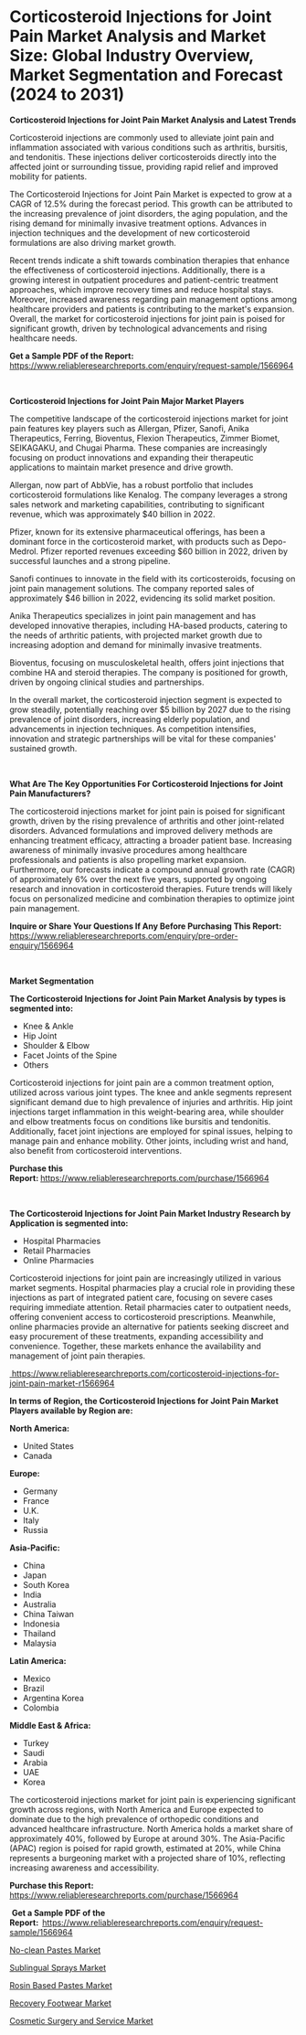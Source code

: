 <p><h1>Corticosteroid Injections for Joint Pain Market Analysis and Market Size: Global Industry Overview, Market Segmentation and Forecast (2024 to 2031)</h1></p><p><strong>Corticosteroid Injections for Joint Pain Market Analysis and Latest Trends</strong></p>
<p><p>Corticosteroid injections are commonly used to alleviate joint pain and inflammation associated with various conditions such as arthritis, bursitis, and tendonitis. These injections deliver corticosteroids directly into the affected joint or surrounding tissue, providing rapid relief and improved mobility for patients.</p><p>The Corticosteroid Injections for Joint Pain Market is expected to grow at a CAGR of 12.5% during the forecast period. This growth can be attributed to the increasing prevalence of joint disorders, the aging population, and the rising demand for minimally invasive treatment options. Advances in injection techniques and the development of new corticosteroid formulations are also driving market growth.</p><p>Recent trends indicate a shift towards combination therapies that enhance the effectiveness of corticosteroid injections. Additionally, there is a growing interest in outpatient procedures and patient-centric treatment approaches, which improve recovery times and reduce hospital stays. Moreover, increased awareness regarding pain management options among healthcare providers and patients is contributing to the market's expansion. Overall, the market for corticosteroid injections for joint pain is poised for significant growth, driven by technological advancements and rising healthcare needs.</p></p>
<p><strong>Get a Sample PDF of the Report:&nbsp;</strong> <a href="https://www.reliableresearchreports.com/enquiry/request-sample/1566964">https://www.reliableresearchreports.com/enquiry/request-sample/1566964</a></p>
<p>&nbsp;</p>
<p><strong>Corticosteroid Injections for Joint Pain Major Market Players</strong></p>
<p><p>The competitive landscape of the corticosteroid injections market for joint pain features key players such as Allergan, Pfizer, Sanofi, Anika Therapeutics, Ferring, Bioventus, Flexion Therapeutics, Zimmer Biomet, SEIKAGAKU, and Chugai Pharma. These companies are increasingly focusing on product innovations and expanding their therapeutic applications to maintain market presence and drive growth.</p><p>Allergan, now part of AbbVie, has a robust portfolio that includes corticosteroid formulations like Kenalog. The company leverages a strong sales network and marketing capabilities, contributing to significant revenue, which was approximately $40 billion in 2022. </p><p>Pfizer, known for its extensive pharmaceutical offerings, has been a dominant force in the corticosteroid market, with products such as Depo-Medrol. Pfizer reported revenues exceeding $60 billion in 2022, driven by successful launches and a strong pipeline.</p><p>Sanofi continues to innovate in the field with its corticosteroids, focusing on joint pain management solutions. The company reported sales of approximately $46 billion in 2022, evidencing its solid market position.</p><p>Anika Therapeutics specializes in joint pain management and has developed innovative therapies, including HA-based products, catering to the needs of arthritic patients, with projected market growth due to increasing adoption and demand for minimally invasive treatments.</p><p>Bioventus, focusing on musculoskeletal health, offers joint injections that combine HA and steroid therapies. The company is positioned for growth, driven by ongoing clinical studies and partnerships.</p><p>In the overall market, the corticosteroid injection segment is expected to grow steadily, potentially reaching over $5 billion by 2027 due to the rising prevalence of joint disorders, increasing elderly population, and advancements in injection techniques. As competition intensifies, innovation and strategic partnerships will be vital for these companies' sustained growth.</p></p>
<p>&nbsp;</p>
<p><strong>What Are The Key Opportunities For Corticosteroid Injections for Joint Pain Manufacturers?</strong></p>
<p><p>The corticosteroid injections market for joint pain is poised for significant growth, driven by the rising prevalence of arthritis and other joint-related disorders. Advanced formulations and improved delivery methods are enhancing treatment efficacy, attracting a broader patient base. Increasing awareness of minimally invasive procedures among healthcare professionals and patients is also propelling market expansion. Furthermore, our forecasts indicate a compound annual growth rate (CAGR) of approximately 6% over the next five years, supported by ongoing research and innovation in corticosteroid therapies. Future trends will likely focus on personalized medicine and combination therapies to optimize joint pain management.</p></p>
<p><strong>Inquire or Share Your Questions If Any Before Purchasing This Report:</strong> <a href="https://www.reliableresearchreports.com/enquiry/pre-order-enquiry/1566964">https://www.reliableresearchreports.com/enquiry/pre-order-enquiry/1566964</a></p>
<p>&nbsp;</p>
<p><strong>Market Segmentation</strong></p>
<p><strong>The Corticosteroid Injections for Joint Pain Market Analysis by types is segmented into:</strong></p>
<p><ul><li>Knee & Ankle</li><li>Hip Joint</li><li>Shoulder & Elbow</li><li>Facet Joints of the Spine</li><li>Others</li></ul></p>
<p><p>Corticosteroid injections for joint pain are a common treatment option, utilized across various joint types. The knee and ankle segments represent significant demand due to high prevalence of injuries and arthritis. Hip joint injections target inflammation in this weight-bearing area, while shoulder and elbow treatments focus on conditions like bursitis and tendonitis. Additionally, facet joint injections are employed for spinal issues, helping to manage pain and enhance mobility. Other joints, including wrist and hand, also benefit from corticosteroid interventions.</p></p>
<p><strong>Purchase this Report:&nbsp;</strong><a href="https://www.reliableresearchreports.com/purchase/1566964">https://www.reliableresearchreports.com/purchase/1566964</a></p>
<p>&nbsp;</p>
<p><strong>The Corticosteroid Injections for Joint Pain Market Industry Research by Application is segmented into:</strong></p>
<p><ul><li>Hospital Pharmacies</li><li>Retail Pharmacies</li><li>Online Pharmacies</li></ul></p>
<p><p>Corticosteroid injections for joint pain are increasingly utilized in various market segments. Hospital pharmacies play a crucial role in providing these injections as part of integrated patient care, focusing on severe cases requiring immediate attention. Retail pharmacies cater to outpatient needs, offering convenient access to corticosteroid prescriptions. Meanwhile, online pharmacies provide an alternative for patients seeking discreet and easy procurement of these treatments, expanding accessibility and convenience. Together, these markets enhance the availability and management of joint pain therapies.</p></p>
<p><a href="https://www.reliableresearchreports.com/corticosteroid-injections-for-joint-pain-market-r1566964">&nbsp;https://www.reliableresearchreports.com/corticosteroid-injections-for-joint-pain-market-r1566964</a></p>
<p><strong>In terms of Region, the Corticosteroid Injections for Joint Pain Market Players available by Region are:</strong></p>
<p>
    <p> <strong> North America: </strong>
        <ul>
            <li>United States</li>
            <li>Canada</li>
        </ul>
        </p> 
    <p> <strong> Europe: </strong>
        <ul>
            <li>Germany</li>
            <li>France</li>
            <li>U.K.</li>
            <li>Italy</li>
            <li>Russia</li>
        </ul>
        </p> 
    <p> <strong> Asia-Pacific: </strong>
        <ul>
            <li>China</li>
            <li>Japan</li>
            <li>South Korea</li>
            <li>India</li>
            <li>Australia</li>
            <li>China Taiwan</li>
            <li>Indonesia</li>
            <li>Thailand</li>
            <li>Malaysia</li>
        </ul>
        </p> 
    <p> <strong> Latin America: </strong>
        <ul>
            <li>Mexico</li>
            <li>Brazil</li>
            <li>Argentina Korea</li>
            <li>Colombia</li>
        </ul>
        </p> 
    <p> <strong> Middle East & Africa: </strong>
        <ul>
            <li>Turkey</li>
            <li>Saudi</li>
            <li>Arabia</li>
            <li>UAE</li>
            <li>Korea</li>
        </ul>
    </p>
    </p>
<p><p>The corticosteroid injections market for joint pain is experiencing significant growth across regions, with North America and Europe expected to dominate due to the high prevalence of orthopedic conditions and advanced healthcare infrastructure. North America holds a market share of approximately 40%, followed by Europe at around 30%. The Asia-Pacific (APAC) region is poised for rapid growth, estimated at 20%, while China represents a burgeoning market with a projected share of 10%, reflecting increasing awareness and accessibility.</p></p>
<p><strong>Purchase this Report: </strong><a href="https://www.reliableresearchreports.com/purchase/1566964">https://www.reliableresearchreports.com/purchase/1566964</a></p>
<p>&nbsp;<strong>Get a Sample PDF of the Report:&nbsp;&nbsp;</strong><a href="https://www.reliableresearchreports.com/enquiry/request-sample/1566964">https://www.reliableresearchreports.com/enquiry/request-sample/1566964</a></p>
<p><strong></strong></p>
<p><p><a href="https://medium.com/@mistybarton1943/global-no-clean-pastes-market-trends-and-innovations-a-forward-looking-analysis-2024-2031-ff26c8cfb787">No-clean Pastes Market</a></p><p><a href="https://www.linkedin.com/pulse/sublingual-sprays-market-revolution-2024-2031-trends-abxme">Sublingual Sprays Market</a></p><p><a href="https://medium.com/@mistybarton1943/global-market-pulse-trends-and-growth-analysis-in-rosin-based-pastes-market-forecasted-for-period-b7aad7cb3974">Rosin Based Pastes Market</a></p><p><a href="https://www.linkedin.com/pulse/recovery-footwear-market-size-growth-industry-analysis-segmentation-ffbkf?trackingId=z%2F6gAi5KThaVrdE66FcV8g%3D%3D">Recovery Footwear Market</a></p><p><a href="https://github.com/jordond5lezama/Market-Research-Report-List-1/blob/main/cosmetic-surgery-and-service-market.md">Cosmetic Surgery and Service Market</a></p></p>